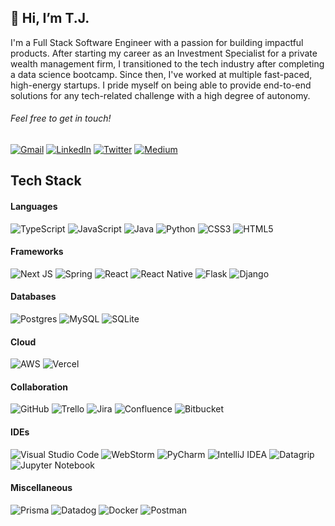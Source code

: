 ## 👋 Hi, I’m T.J.

I'm a Full Stack Software Engineer with a passion for building impactful products. After starting my career as an Investment Specialist for a private wealth management firm, I transitioned to the tech industry after completing a data science bootcamp. Since then, I've worked at multiple fast-paced, high-energy startups. I pride myself on being able to provide end-to-end solutions for any tech-related challenge with a high degree of autonomy.

###### Feel free to get in touch!

[![Gmail](https://img.shields.io/badge/Gmail-D14836?style=for-the-badge&logo=gmail&logoColor=white)](mailto:tjkyner@gmail.com)
[![LinkedIn](https://img.shields.io/badge/linkedin-%230077B5.svg?style=for-the-badge&logo=linkedin&logoColor=white)](https://www.linkedin.com/in/tjkyner/)
[![Twitter](https://img.shields.io/badge/Twitter-%231DA1F2.svg?style=for-the-badge&logo=Twitter&logoColor=white)](https://twitter.com/tjkyner)
[![Medium](https://img.shields.io/badge/Medium-12100E?style=for-the-badge&logo=medium&logoColor=white)](https://medium.com/@tjkyner)


## Tech Stack
#### Languages
![TypeScript](https://img.shields.io/badge/typescript-%23007ACC.svg?style=for-the-badge&logo=typescript&logoColor=white)
![JavaScript](https://img.shields.io/badge/javascript-%23323330.svg?style=for-the-badge&logo=javascript&logoColor=%23F7DF1E)
![Java](https://img.shields.io/badge/java-%23ED8B00.svg?style=for-the-badge&logo=https://cdn-icons-png.flaticon.com/512/226/226777.png&logoColor=white)
![Python](https://img.shields.io/badge/python-3670A0?style=for-the-badge&logo=python&logoColor=ffdd54)
![CSS3](https://img.shields.io/badge/css3-%231572B6.svg?style=for-the-badge&logo=css3&logoColor=white)
![HTML5](https://img.shields.io/badge/html5-%23E34F26.svg?style=for-the-badge&logo=html5&logoColor=white)

#### Frameworks
![Next JS](https://img.shields.io/badge/Next-black?style=for-the-badge&logo=next.js&logoColor=white)
![Spring](https://img.shields.io/badge/spring-%236DB33F.svg?style=for-the-badge&logo=spring&logoColor=white)
![React](https://img.shields.io/badge/react-%2320232a.svg?style=for-the-badge&logo=react&logoColor=%2361DAFB)
![React Native](https://img.shields.io/badge/React_Native-20232A?style=for-the-badge&logo=react&logoColor=61DAFB)
![Flask](https://img.shields.io/badge/flask-%23000.svg?style=for-the-badge&logo=flask&logoColor=white)
![Django](https://img.shields.io/badge/django-%23092E20.svg?style=for-the-badge&logo=django&logoColor=white)

#### Databases
![Postgres](https://img.shields.io/badge/postgres-%23316192.svg?style=for-the-badge&logo=postgresql&logoColor=white)
![MySQL](https://shields.io/badge/MySQL-e48e01?logo=mysql&style=for-the-badge&logoColor=white&labelColor=e48e01)
![SQLite](https://img.shields.io/badge/sqlite-%2307405e.svg?style=for-the-badge&logo=sqlite&logoColor=white)

#### Cloud
![AWS](https://img.shields.io/badge/AWS-%23FF9900.svg?style=for-the-badge&logo=amazon-aws&logoColor=white)
![Vercel](https://img.shields.io/badge/vercel-%23000000.svg?style=for-the-badge&logo=vercel&logoColor=white)

#### Collaboration
![GitHub](https://img.shields.io/badge/GitHub-100000?style=for-the-badge&logo=github&logoColor=white)
![Trello](https://img.shields.io/badge/Trello-%23026AA7.svg?style=for-the-badge&logo=Trello&logoColor=white)
![Jira](https://img.shields.io/badge/jira-%230A0FFF.svg?style=for-the-badge&logo=jira&logoColor=white)
![Confluence](https://img.shields.io/badge/confluence-%23172BF4.svg?style=for-the-badge&logo=confluence&logoColor=white)
![Bitbucket](https://img.shields.io/badge/Bitbucket-0747a6?style=for-the-badge&logo=bitbucket&logoColor=white)

#### IDEs
![Visual Studio Code](https://img.shields.io/badge/Visual%20Studio%20Code-0078d7.svg?style=for-the-badge&logo=visual-studio-code&logoColor=white)
![WebStorm](https://img.shields.io/badge/webstorm-143?style=for-the-badge&logo=webstorm&logoColor=white&color=black&labelColor=4fb7ed)
![PyCharm](https://img.shields.io/badge/pycharm-143?style=for-the-badge&logo=pycharm&logoColor=white&color=black&&labelColor=53cd82)
![IntelliJ IDEA](https://img.shields.io/badge/IntelliJ%20IDEA-000000.svg?style=for-the-badge&logo=intellij-idea&logoColor=white&labelColor=e93d4e)
![Datagrip](https://img.shields.io/badge/datagrip-000000.svg?style=for-the-badge&logo=datagrip&logoColor=white&labelColor=cd4bea)
![Jupyter Notebook](https://img.shields.io/badge/jupyter-%23FA0F00.svg?style=for-the-badge&logo=jupyter&logoColor=white)

#### Miscellaneous
![Prisma](https://img.shields.io/badge/Prisma-3982CE?style=for-the-badge&logo=Prisma&logoColor=white)
![Datadog](https://img.shields.io/badge/datadog-%23632CA6.svg?style=for-the-badge&logo=datadog&logoColor=white)
![Docker](https://img.shields.io/badge/docker-%230db7ed.svg?style=for-the-badge&logo=docker&logoColor=white)
![Postman](https://img.shields.io/badge/Postman-FF6C37?style=for-the-badge&logo=postman&logoColor=white)
